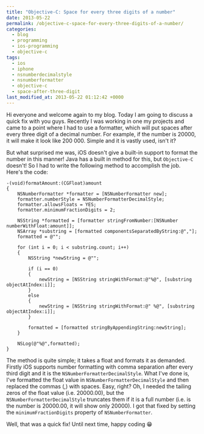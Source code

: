 ```yaml
---
title: "Objective-C: Space for every three digits of a number"
date: 2013-05-22
permalink: /objective-c-space-for-every-three-digits-of-a-number/
categories:
  - blog
  - programming
  - ios-programming
  - objective-c
tags:
  - ios
  - iphone
  - nsnumberdecimalstyle
  - nsnumberformatter
  - objective-c
  - space-after-three-digit
last_modified_at: 2013-05-22 01:12:42 +0000
---
```


Hi everyone and welcome again to my blog. Today I am going to discuss a quick fix with you guys. Recently I was working in one my projects and came to a point where I had to use a formatter, which will put spaces after every three digit of a decimal number. For example, if the number is 20000, it will make it look like 200 000. Simple and it is vastly used, isn't it?

But what surprised me was, iOS doesn't give a built-in support to format the number in this manner! Java has a built in method for this, but `Objective-C` doesn't! So I had to write the following method to accomplish the job. Here's the code:

```objc
-(void)formatAmount:(CGFloat)amount
{
    NSNumberFormatter *formatter = [NSNumberFormatter new];
    formatter.numberStyle = NSNumberFormatterDecimalStyle;
    formatter.allowsFloats = YES;
    formatter.minimumFractionDigits = 2;

    NSString *formatted = [formatter stringFromNumber:[NSNumber numberWithFloat:amount]];
    NSArray *substring = [formatted componentsSeparatedByString:@","];
    formatted = @"";

    for (int i = 0; i < substring.count; i++)
    {
        NSString *newString = @"";

        if (i == 0)
        {
            newString = [NSString stringWithFormat:@"%@", [substring objectAtIndex:i]];
        }
        else
        {
            newString = [NSString stringWithFormat:@" %@", [substring objectAtIndex:i]];
        }

        formatted = [formatted stringByAppendingString:newString];
    }

    NSLog(@"%@",formatted);
}
```

The method is quite simple; it takes a float and formats it as demanded. Firstly iOS supports number formatting with comma separation after every third digit and it is the `NSNumberFormatterDecimalStyle`. What I've done is, I've formatted the float value in `NSNumberFormatterDecimalStyle` and then replaced the commas (,) with spaces. Easy, right? Oh, I needed the tailing zeros of the float value (i.e. 20000.00), but the `NSNumberFormatterDecimalStyle` truncates them if it is a full number (i.e. is the number is 20000.00, it will show only 20000). I got that fixed by setting the `minimumFractionDigits` property of `NSNumberFormatter`.

Well, that was a quick fix! Until next time, happy coding 😁